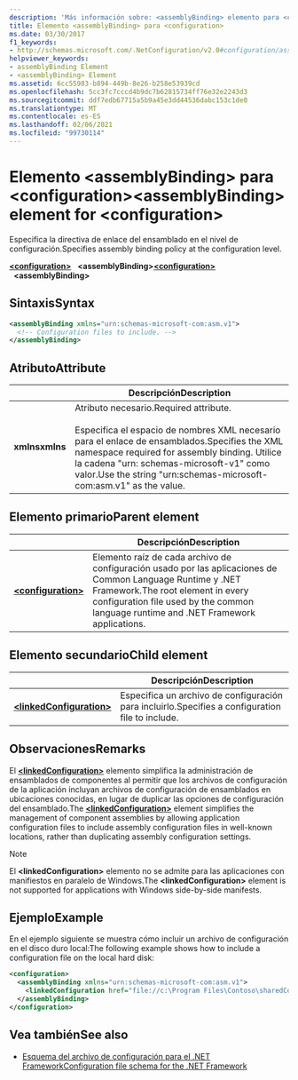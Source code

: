 ```yaml
---
description: 'Más información sobre: <assemblyBinding> elemento para <configuration>'
title: Elemento <assemblyBinding> para <configuration>
ms.date: 03/30/2017
f1_keywords:
- http://schemas.microsoft.com/.NetConfiguration/v2.0#configuration/assemblyBinding
helpviewer_keywords:
- assemblyBinding Element
- <assemblyBinding> Element
ms.assetid: 6cc55983-b894-449b-8e26-b258e53939cd
ms.openlocfilehash: 5cc3fc7cccd4b9dc7b62815734ff76e32e2243d3
ms.sourcegitcommit: ddf7edb67715a5b9a45e3dd44536dabc153c1de0
ms.translationtype: MT
ms.contentlocale: es-ES
ms.lasthandoff: 02/06/2021
ms.locfileid: "99730114"
---
```

# <a name="assemblybinding-element-for-configuration"></a><span data-ttu-id="f6194-103">Elemento \<assemblyBinding> para \<configuration></span><span class="sxs-lookup"><span data-stu-id="f6194-103">\<assemblyBinding> element for \<configuration></span></span>

<span data-ttu-id="f6194-104">Especifica la directiva de enlace del ensamblado en el nivel de configuración.</span><span class="sxs-lookup"><span data-stu-id="f6194-104">Specifies assembly binding policy at the configuration level.</span></span>

<span data-ttu-id="f6194-105">[**\<configuration>**](configuration-element.md) &nbsp;&nbsp;**\<assemblyBinding>**</span><span class="sxs-lookup"><span data-stu-id="f6194-105">[**\<configuration>**](configuration-element.md) &nbsp;&nbsp;**\<assemblyBinding>**</span></span>

## <a name="syntax"></a><span data-ttu-id="f6194-106">Sintaxis</span><span class="sxs-lookup"><span data-stu-id="f6194-106">Syntax</span></span>

```xml
<assemblyBinding xmlns="urn:schemas-microsoft-com:asm.v1">
  <!-- Configuration files to include. -->
</assemblyBinding>
```

## <a name="attribute"></a><span data-ttu-id="f6194-107">Atributo</span><span class="sxs-lookup"><span data-stu-id="f6194-107">Attribute</span></span>

|           | <span data-ttu-id="f6194-108">Descripción</span><span class="sxs-lookup"><span data-stu-id="f6194-108">Description</span></span> |
| --------- | ----------- |
| <span data-ttu-id="f6194-109">**xmlns**</span><span class="sxs-lookup"><span data-stu-id="f6194-109">**xmlns**</span></span> | <span data-ttu-id="f6194-110">Atributo necesario.</span><span class="sxs-lookup"><span data-stu-id="f6194-110">Required attribute.</span></span><br><br><span data-ttu-id="f6194-111">Especifica el espacio de nombres XML necesario para el enlace de ensamblados.</span><span class="sxs-lookup"><span data-stu-id="f6194-111">Specifies the XML namespace required for assembly binding.</span></span> <span data-ttu-id="f6194-112">Utilice la cadena "urn: schemas-microsoft-v1" como valor.</span><span class="sxs-lookup"><span data-stu-id="f6194-112">Use the string "urn:schemas-microsoft-com:asm.v1" as the value.</span></span> |

## <a name="parent-element"></a><span data-ttu-id="f6194-113">Elemento primario</span><span class="sxs-lookup"><span data-stu-id="f6194-113">Parent element</span></span>

|     | <span data-ttu-id="f6194-114">Descripción</span><span class="sxs-lookup"><span data-stu-id="f6194-114">Description</span></span> |
| --- | ----------- |
| [**\<configuration>**](configuration-element.md) | <span data-ttu-id="f6194-115">Elemento raíz de cada archivo de configuración usado por las aplicaciones de Common Language Runtime y .NET Framework.</span><span class="sxs-lookup"><span data-stu-id="f6194-115">The root element in every configuration file used by the common language runtime and .NET Framework applications.</span></span> |

## <a name="child-element"></a><span data-ttu-id="f6194-116">Elemento secundario</span><span class="sxs-lookup"><span data-stu-id="f6194-116">Child element</span></span>

|     | <span data-ttu-id="f6194-117">Descripción</span><span class="sxs-lookup"><span data-stu-id="f6194-117">Description</span></span> |
| --- | ----------- |
| [**\<linkedConfiguration>**](linkedconfiguration-element.md) | <span data-ttu-id="f6194-118">Especifica un archivo de configuración para incluirlo.</span><span class="sxs-lookup"><span data-stu-id="f6194-118">Specifies a configuration file to include.</span></span> |

## <a name="remarks"></a><span data-ttu-id="f6194-119">Observaciones</span><span class="sxs-lookup"><span data-stu-id="f6194-119">Remarks</span></span>

<span data-ttu-id="f6194-120">El [**\<linkedConfiguration>**](linkedconfiguration-element.md) elemento simplifica la administración de ensamblados de componentes al permitir que los archivos de configuración de la aplicación incluyan archivos de configuración de ensamblados en ubicaciones conocidas, en lugar de duplicar las opciones de configuración del ensamblado.</span><span class="sxs-lookup"><span data-stu-id="f6194-120">The [**\<linkedConfiguration>**](linkedconfiguration-element.md) element simplifies the management of component assemblies by allowing application configuration files to include assembly configuration files in well-known locations, rather than duplicating assembly configuration settings.</span></span>

> [!NOTE]
> <span data-ttu-id="f6194-121">El **\<linkedConfiguration>** elemento no se admite para las aplicaciones con manifiestos en paralelo de Windows.</span><span class="sxs-lookup"><span data-stu-id="f6194-121">The **\<linkedConfiguration>** element is not supported for applications with Windows side-by-side manifests.</span></span>

## <a name="example"></a><span data-ttu-id="f6194-122">Ejemplo</span><span class="sxs-lookup"><span data-stu-id="f6194-122">Example</span></span>

<span data-ttu-id="f6194-123">En el ejemplo siguiente se muestra cómo incluir un archivo de configuración en el disco duro local:</span><span class="sxs-lookup"><span data-stu-id="f6194-123">The following example shows how to include a configuration file on the local hard disk:</span></span>

```xml
<configuration>
  <assemblyBinding xmlns="urn:schemas-microsoft-com:asm.v1">
    <linkedConfiguration href="file://c:\Program Files\Contoso\sharedConfig.xml" />
  </assemblyBinding>
</configuration>
```

## <a name="see-also"></a><span data-ttu-id="f6194-124">Vea también</span><span class="sxs-lookup"><span data-stu-id="f6194-124">See also</span></span>

- [<span data-ttu-id="f6194-125">Esquema del archivo de configuración para el .NET Framework</span><span class="sxs-lookup"><span data-stu-id="f6194-125">Configuration file schema for the .NET Framework</span></span>](index.md)
